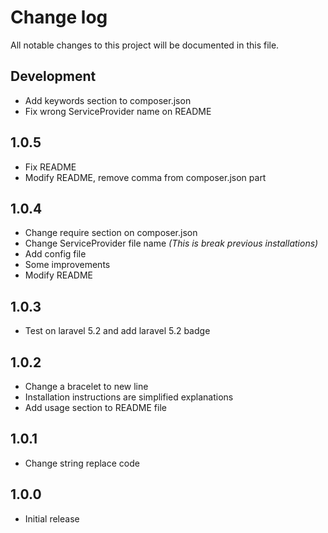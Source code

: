 # Change log

All notable changes to this project will be documented in this file.

## Development

- Add keywords section to composer.json
- Fix wrong ServiceProvider name on README

## 1.0.5

- Fix README
- Modify README, remove comma from composer.json part

## 1.0.4

- Change require section on composer.json
- Change ServiceProvider file name *(This is break previous installations)*
- Add config file
- Some improvements
- Modify README 

## 1.0.3

- Test on laravel 5.2 and add laravel 5.2 badge

## 1.0.2

- Change a bracelet to new line
- Installation instructions are simplified explanations
- Add usage section to README file

## 1.0.1

- Change string replace code

## 1.0.0

- Initial release
